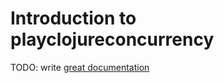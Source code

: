 # Introduction to playclojureconcurrency

TODO: write [great documentation](http://jacobian.org/writing/great-documentation/what-to-write/)
